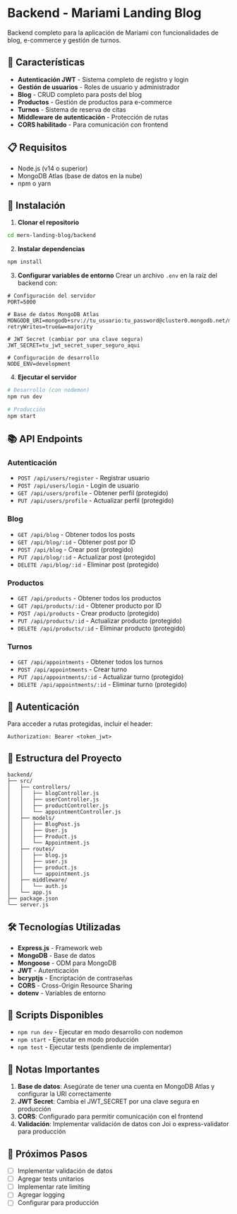# Backend - Mariami Landing Blog

Backend completo para la aplicación de Mariami con funcionalidades de blog, e-commerce y gestión de turnos.

## 🚀 Características

- **Autenticación JWT** - Sistema completo de registro y login
- **Gestión de usuarios** - Roles de usuario y administrador
- **Blog** - CRUD completo para posts del blog
- **Productos** - Gestión de productos para e-commerce
- **Turnos** - Sistema de reserva de citas
- **Middleware de autenticación** - Protección de rutas
- **CORS habilitado** - Para comunicación con frontend

## 📋 Requisitos

- Node.js (v14 o superior)
- MongoDB Atlas (base de datos en la nube)
- npm o yarn

## 🔧 Instalación

1. **Clonar el repositorio**
```bash
cd mern-landing-blog/backend
```

2. **Instalar dependencias**
```bash
npm install
```

3. **Configurar variables de entorno**
Crear un archivo `.env` en la raíz del backend con:

```env
# Configuración del servidor
PORT=5000

# Base de datos MongoDB Atlas
MONGODB_URI=mongodb+srv://tu_usuario:tu_password@cluster0.mongodb.net/mariami?retryWrites=true&w=majority

# JWT Secret (cambiar por una clave segura)
JWT_SECRET=tu_jwt_secret_super_seguro_aqui

# Configuración de desarrollo
NODE_ENV=development
```

4. **Ejecutar el servidor**
```bash
# Desarrollo (con nodemon)
npm run dev

# Producción
npm start
```

## 📚 API Endpoints

### Autenticación
- `POST /api/users/register` - Registrar usuario
- `POST /api/users/login` - Login de usuario
- `GET /api/users/profile` - Obtener perfil (protegido)
- `PUT /api/users/profile` - Actualizar perfil (protegido)

### Blog
- `GET /api/blog` - Obtener todos los posts
- `GET /api/blog/:id` - Obtener post por ID
- `POST /api/blog` - Crear post (protegido)
- `PUT /api/blog/:id` - Actualizar post (protegido)
- `DELETE /api/blog/:id` - Eliminar post (protegido)

### Productos
- `GET /api/products` - Obtener todos los productos
- `GET /api/products/:id` - Obtener producto por ID
- `POST /api/products` - Crear producto (protegido)
- `PUT /api/products/:id` - Actualizar producto (protegido)
- `DELETE /api/products/:id` - Eliminar producto (protegido)

### Turnos
- `GET /api/appointments` - Obtener todos los turnos
- `POST /api/appointments` - Crear turno
- `PUT /api/appointments/:id` - Actualizar turno (protegido)
- `DELETE /api/appointments/:id` - Eliminar turno (protegido)

## 🔐 Autenticación

Para acceder a rutas protegidas, incluir el header:
```
Authorization: Bearer <token_jwt>
```

## 📁 Estructura del Proyecto

```
backend/
├── src/
│   ├── controllers/
│   │   ├── blogController.js
│   │   ├── userController.js
│   │   ├── productController.js
│   │   └── appointmentController.js
│   ├── models/
│   │   ├── BlogPost.js
│   │   ├── User.js
│   │   ├── Product.js
│   │   └── Appointment.js
│   ├── routes/
│   │   ├── blog.js
│   │   ├── user.js
│   │   ├── product.js
│   │   └── appointment.js
│   ├── middleware/
│   │   └── auth.js
│   └── app.js
├── package.json
└── server.js
```

## 🛠️ Tecnologías Utilizadas

- **Express.js** - Framework web
- **MongoDB** - Base de datos
- **Mongoose** - ODM para MongoDB
- **JWT** - Autenticación
- **bcryptjs** - Encriptación de contraseñas
- **CORS** - Cross-Origin Resource Sharing
- **dotenv** - Variables de entorno

## 🔧 Scripts Disponibles

- `npm run dev` - Ejecutar en modo desarrollo con nodemon
- `npm start` - Ejecutar en modo producción
- `npm test` - Ejecutar tests (pendiente de implementar)

## 📝 Notas Importantes

1. **Base de datos**: Asegúrate de tener una cuenta en MongoDB Atlas y configurar la URI correctamente
2. **JWT Secret**: Cambia el JWT_SECRET por una clave segura en producción
3. **CORS**: Configurado para permitir comunicación con el frontend
4. **Validación**: Implementar validación de datos con Joi o express-validator para producción

## 🚀 Próximos Pasos

- [ ] Implementar validación de datos
- [ ] Agregar tests unitarios
- [ ] Implementar rate limiting
- [ ] Agregar logging
- [ ] Configurar para producción